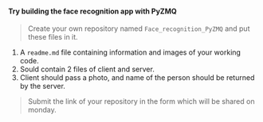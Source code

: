 #### Try building the face recognition app with PyZMQ

> Create your own repository named `Face_recognition_PyZMQ` and put these files in it.

1. A `readme.md` file containing information and images of your working code.
2. Sould contain 2 files of client and server.
3. Client should pass a photo, and name of the person should be returned by the server.

> Submit the link of your repository in the form which will be shared on monday.
